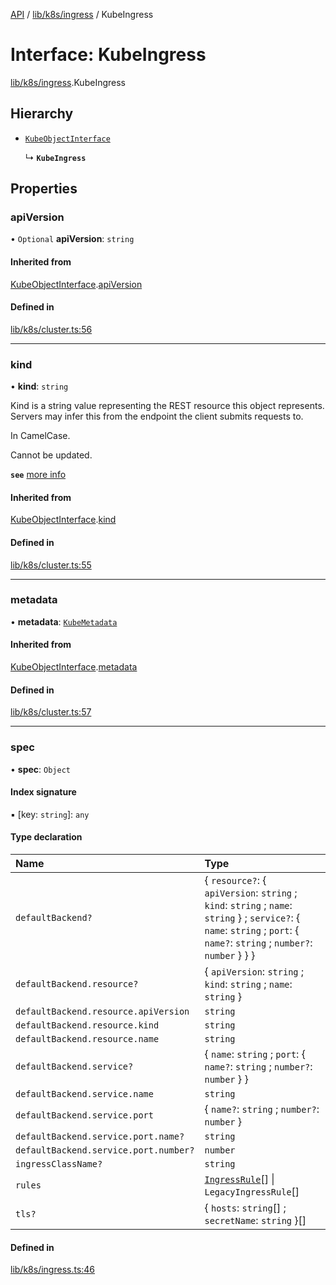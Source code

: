 [API](../API.md) / [lib/k8s/ingress](../modules/lib_k8s_ingress.md) / KubeIngress

# Interface: KubeIngress

[lib/k8s/ingress](../modules/lib_k8s_ingress.md).KubeIngress

## Hierarchy

- [`KubeObjectInterface`](lib_k8s_cluster.KubeObjectInterface.md)

  ↳ **`KubeIngress`**

## Properties

### apiVersion

• `Optional` **apiVersion**: `string`

#### Inherited from

[KubeObjectInterface](lib_k8s_cluster.KubeObjectInterface.md).[apiVersion](lib_k8s_cluster.KubeObjectInterface.md#apiversion)

#### Defined in

[lib/k8s/cluster.ts:56](https://github.com/kubernetes-sigs/headlamp/blob/072d2509b/frontend/src/lib/k8s/cluster.ts#L56)

___

### kind

• **kind**: `string`

Kind is a string value representing the REST resource this object represents.
Servers may infer this from the endpoint the client submits requests to.

In CamelCase.

Cannot be updated.

**`see`** [more info](https://git.k8s.io/community/contributors/devel/sig-architecture/api-conventions.md#types-kinds)

#### Inherited from

[KubeObjectInterface](lib_k8s_cluster.KubeObjectInterface.md).[kind](lib_k8s_cluster.KubeObjectInterface.md#kind)

#### Defined in

[lib/k8s/cluster.ts:55](https://github.com/kubernetes-sigs/headlamp/blob/072d2509b/frontend/src/lib/k8s/cluster.ts#L55)

___

### metadata

• **metadata**: [`KubeMetadata`](lib_k8s_cluster.KubeMetadata.md)

#### Inherited from

[KubeObjectInterface](lib_k8s_cluster.KubeObjectInterface.md).[metadata](lib_k8s_cluster.KubeObjectInterface.md#metadata)

#### Defined in

[lib/k8s/cluster.ts:57](https://github.com/kubernetes-sigs/headlamp/blob/072d2509b/frontend/src/lib/k8s/cluster.ts#L57)

___

### spec

• **spec**: `Object`

#### Index signature

▪ [key: `string`]: `any`

#### Type declaration

| Name | Type |
| :------ | :------ |
| `defaultBackend?` | { `resource?`: { `apiVersion`: `string` ; `kind`: `string` ; `name`: `string`  } ; `service?`: { `name`: `string` ; `port`: { `name?`: `string` ; `number?`: `number`  }  }  } |
| `defaultBackend.resource?` | { `apiVersion`: `string` ; `kind`: `string` ; `name`: `string`  } |
| `defaultBackend.resource.apiVersion` | `string` |
| `defaultBackend.resource.kind` | `string` |
| `defaultBackend.resource.name` | `string` |
| `defaultBackend.service?` | { `name`: `string` ; `port`: { `name?`: `string` ; `number?`: `number`  }  } |
| `defaultBackend.service.name` | `string` |
| `defaultBackend.service.port` | { `name?`: `string` ; `number?`: `number`  } |
| `defaultBackend.service.port.name?` | `string` |
| `defaultBackend.service.port.number?` | `number` |
| `ingressClassName?` | `string` |
| `rules` | [`IngressRule`](lib_k8s_ingress.IngressRule.md)[] \| `LegacyIngressRule`[] |
| `tls?` | { `hosts`: `string`[] ; `secretName`: `string`  }[] |

#### Defined in

[lib/k8s/ingress.ts:46](https://github.com/kubernetes-sigs/headlamp/blob/072d2509b/frontend/src/lib/k8s/ingress.ts#L46)

